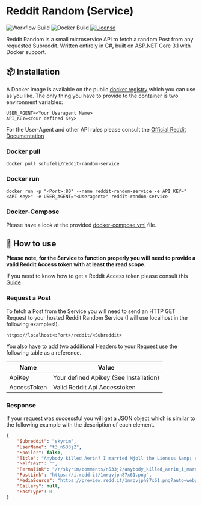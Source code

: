 # Reddit Random (Service)
![Workflow Build](https://img.shields.io/github/workflow/status/schufeli/reddit-random/dotnet/main)
![Docker Build](https://img.shields.io/docker/build/schufeli/reddit-random-service)
[![License](https://img.shields.io/github/license/Schufeli/reddit-random)](https://en.wikipedia.org/wiki/MIT_License)

Reddit Random is a small microservice API to fetch a random Post from any requested Subreddit. Written entirely in C#, built on ASP.NET Core 3.1 with Docker support.
## 📦 Installation
A Docker image is available on the public [docker registry](https://hub.docker.com/repository/docker/schufeli/reddit-random-service) which you can use as you like. The only thing you have to provide to the container is two environment variables:
```
USER_AGENT=<Your Useragent Name>
API_KEY=<Your defined Key>
```

For the User-Agent and other API rules please consult the [Official Reddit Documentation](https://github.com/reddit-archive/reddit/wiki/API)

### Docker pull
```
docker pull schufeli/reddit-random-service
```

### Docker run
```
docker run -p "<Port>:80" --name reddit-random-service -e API_KEY="<API Key>" -e USER_AGENT="<Useragent>" reddit-random-service
```
### Docker-Compose
Please have a look at the provided [docker-compose.yml](https://github.com/Schufeli/reddit-random/blob/create-release-version/docker-compose.yml) file.

## 🚀 How to use
__Please note, for the Service to function properly you will need to provide a valid Reddit Access token with at least the read scope.__

If you need to know how to get a Reddit Access token please consult this [Guide](https://github.com/reddit-archive/reddit/wiki/OAuth2) 

### Request a Post
To fetch a Post from the Service you will need to send an HTTP GET Request to your hosted Reddit Random Service (I will use localhost in the following examples!).

``` 
https://localhost<:Port>/reddit/<Subreddit> 
```

You also have to add two additional Headers to your Request use the following table as a reference.

| Name | Value |
| --- | --- |
| ApiKey | Your defined Apikey (See Installation) |
| AccessToken | Valid Reddit Api Accesstoken |

### Response
If your request was successful you will get a JSON object which is similar to the following example with the description of each element.

```json
{
    "Subreddit": "skyrim",
    "UserName": "t3_n533j2",
    "Spoiler": false,
    "Title": "Anybody killed Aerin? I married Mjoll the Lioness &amp; everytime I come home from killing some faithless Imperials he's there following Mjoll around. like a white night/simp/cuck. One time I waited for Aerin to wake up followed him outside of town killed him &amp; dragged him into the lake.",
    "SelfText": "",
    "Permalink": "/r/skyrim/comments/n533j2/anybody_killed_aerin_i_married_mjoll_the_lioness/",
    "PostLink": "https://i.redd.it/1mrqvjph87x61.png",
    "MediaSource": "https://preview.redd.it/1mrqvjph87x61.png?auto=webp&s=1fdfa172be69633fca8002b559a4eee85b056b03",
    "Gallery": null,
    "PostType": 0
}
```